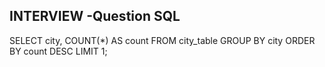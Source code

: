 INTERVIEW -Question SQL
------------------------------
SELECT city, COUNT(*) AS count
FROM city_table
GROUP BY city
ORDER BY count DESC
LIMIT 1;
